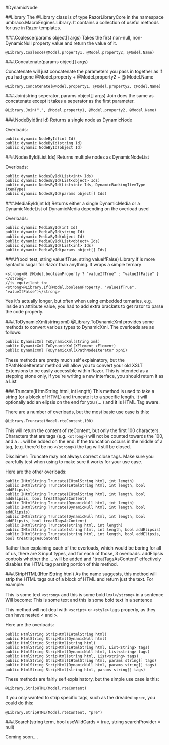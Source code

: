 #DynamicNode

##Library
The @Library class is of type RazorLibraryCore in the namespace umbraco.MacroEngines.Library. It contains a collection of useful methods for use in Razor templates.

###.Coalesce(params object[] args)
Takes the first non-null, non-DynamicNull property value and return the value of it.

	@Library.Coalesce(@Model.property1, @Model.property2, @Model.Name)

###.Concatenate(params object[] args)

Concatenate will just concatenate the parameters you pass in together as if you had gone @Model.property + @Model.property2 + @ Model.Name

	@Library.Concatenate(@Model.property1, @Model.property2, @Model.Name)

###.Join(string seperator, params object[] args)
Join does the same as concatenate except it takes a seperator as the first parameter.

	@Library.Join(",", @Model.property1, @Model.property2, @Model.Name)

###.NodeById(int Id)
Returns a single node as DynamicNode

Overloads:

	public dynamic NodeById(int Id)
	public dynamic NodeById(string Id)
	public dynamic NodeById(object Id)


###.NodesById(List<int> Ids)
Returns multiple nodes as DynamicNodeList

Overloads:

	public dynamic NodesById(List<int> Ids)
	public dynamic NodesById(List<object> Ids)
	public dynamic NodesById(List<int> Ids, DynamicBackingItemType ItemType)
	public dynamic NodesById(params object[] Ids)

###.MediaById(int Id)
Returns either a single DynamicMedia or a DynamicNodeList of DynamicMedia depending on the overload used
	
Overloads:

	public dynamic MediaById(int Id)
	public dynamic MediaById(string Id)
	public dynamic MediaById(object Id)
	public dynamic MediaById(List<object> Ids)
	public dynamic MediaById(List<int> Ids)
	public dynamic MediaById(params object[] Ids)


###.If(bool test, string valueIfTrue, string valueIfFalse)
Library.If is more syntactic sugar for Razor than anything. It wraps a simple ternary

	<strong>@{ @Model.booleanProperty ? "valueIfTrue" : "valueIfFalse" }</strong>
	//is equivilent to:
	<strong>@Library.If(@Model.booleanProperty, "valueIfTrue", "valueIfFalse")</strong>

Yes it's actually longer, but often when using embedded ternaries, e.g. inside an attribute value, you had to add extra brackets to get razor to parse the code properly.


###.ToDynamicXml(string xml)
@Library.ToDynamicXml  provides some methods to convert various types to DynamicXml. The overloads are as follows:

	public DynamicXml ToDynamicXml(string xml)
	public DynamicXml ToDynamicXml(XElement xElement)  
	public DynamicXml ToDynamicXml(XPathNodeIterator xpni)

These methods are pretty much self explainatory, but the XPathNodeIterator method will allow you to convert your old XSLT Extensions to be easily accessible within Razor.
This is intended as a stepping stone only, if you're writing a new interface, you should return it as a List<StronglyTypedObject>

###.Truncate(IHtmlString html, int length)
This method is used to take a string (or a block of HTML) and truncate it to a specific length.
It will optionally add an elipsis on the end for you (… ) and it is HTML Tag aware.

There are a number of overloads, but the most basic use case is this:

	@Library.Truncate(Model.rteContent,100)

This will return the content of rteContent, but only the first 100 characters. Characters that are tags (e.g. `<strong>`) will not be counted towards the 100, and a … will be added on the end.
If the truncation occurs in the middle of a tag, (e.g. there'd be no `</strong>`) the tag will still be closed.

Disclaimer: Truncate may not always correct close tags. Make sure you carefully test when using to make sure it works for your use case.

Here are the other overloads:

	public IHtmlString Truncate(IHtmlString html, int length)
	public IHtmlString Truncate(IHtmlString html, int length, bool addElipsis)
	public IHtmlString Truncate(IHtmlString html, int length, bool addElipsis, bool treatTagsAsContent)
	public IHtmlString Truncate(DynamicNull html, int length)
	public IHtmlString Truncate(DynamicNull html, int length, bool addElipsis)
	public IHtmlString Truncate(DynamicNull html, int length, bool addElipsis, bool treatTagsAsContent)
	public IHtmlString Truncate(string html, int length)
	public IHtmlString Truncate(string html, int length, bool addElipsis)
	public IHtmlString Truncate(string html, int length, bool addElipsis, bool treatTagsAsContent)

Rather than explaining each of the overloads, which would be boring for all of us, there are 3 input types, and for each of those, 3 overloads.
addElipsis controls whether the … will be added and "treatTagsAsContent" effectively disables the HTML tag parsing portion of this method.

###.StripHTML(IHtmlString html)
As the name suggests, this method will strip the HTML tags out of a block of HTML and return just the text. For example:

This is some text `<strong>` and this is some bold text`</strong>` in a sentence
Will become:
This is some text and this is some bold text in a sentence

This method will not deal with `<script>` or `<style>` tags properly, as they can have nested < and >.

Here are the overloads:

	public HtmlString StripHtml(IHtmlString html)
	public HtmlString StripHtml(DynamicNull html)
	public HtmlString StripHtml(string html)
	public HtmlString StripHtml(IHtmlString html, List<string> tags)
	public HtmlString StripHtml(DynamicNull html, List<string> tags)
	public HtmlString StripHtml(string html, List<string> tags)
	public HtmlString StripHtml(IHtmlString html, params string[] tags)
	public HtmlString StripHtml(DynamicNull html, params string[] tags)
	public HtmlString StripHtml(string html, params string[] tags)


These methods are fairly self explainatory, but the simple use case is this:

	@Library.StripHTML(Model.rteContent)

If you only wanted to strip specific tags, such as the dreaded `<pre>`, you could do this:

	@Library.StripHTML(Model.rteContent, "pre")

###.Search(string term, bool useWildCards = true, string searchProvider = null)

Coming soon....